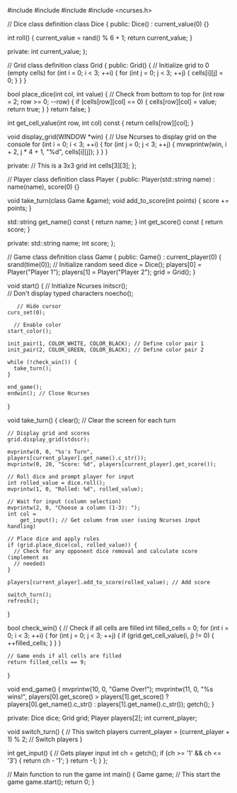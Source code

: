 #include <cstdlib>
#include <ctime>
#include <iostream>
#include <ncurses.h>

// Dice class definition
class Dice {
public:
  Dice() : current_value(0) {}

  int roll() {
    current_value = rand() % 6 + 1;
    return current_value;
  }

private:
  int current_value;
};

// Grid class definition
class Grid {
public:
  Grid() {
    // Initialize grid to 0 (empty cells)
    for (int i = 0; i < 3; ++i) {
      for (int j = 0; j < 3; ++j) {
        cells[i][j] = 0;
      }
    }
  }

  bool place_dice(int col, int value) {
    // Check from bottom to top
    for (int row = 2; row >= 0; --row) {
      if (cells[row][col] == 0) {
        cells[row][col] = value;
        return true;
      }
    }
    return false;
  }

  int get_cell_value(int row, int col) const { return cells[row][col]; }

  void display_grid(WINDOW *win) {
    // Use Ncurses to display grid on the console
    for (int i = 0; i < 3; ++i) {
      for (int j = 0; j < 3; ++j) {
        mvwprintw(win, i + 2, j * 4 + 1, "%d", cells[i][j]);
      }
    }
  }

private:
  // This is a 3x3 grid
  int cells[3][3];
};

// Player class definition
class Player {
public:
  Player(std::string name) : name(name), score(0) {}

  void take_turn(class Game &game);
  void add_to_score(int points) { score += points; }

  std::string get_name() const { return name; }
  int get_score() const { return score; }

private:
  std::string name;
  int score;
};

// Game class definition
class Game {
public:
  Game() : current_player(0) {
    srand(time(0)); // Initialize random seed
    dice = Dice();
    players[0] = Player("Player 1");
    players[1] = Player("Player 2");
    grid = Grid();
  }

  void start() {
      // Initialize Ncurses
    initscr();     
       // Don't display typed characters
    noecho();      

       // Hide cursor
    curs_set(0);  

      // Enable color
    start_color(); 

    init_pair(1, COLOR_WHITE, COLOR_BLACK); // Define color pair 1
    init_pair(2, COLOR_GREEN, COLOR_BLACK); // Define color pair 2

    while (!check_win()) {
      take_turn();
    }

    end_game();
    endwin(); // Close Ncurses
  }

  void take_turn() {
    clear(); // Clear the screen for each turn

    // Display grid and scores
    grid.display_grid(stdscr);

    mvprintw(0, 0, "%s's Turn", players[current_player].get_name().c_str());
    mvprintw(0, 20, "Score: %d", players[current_player].get_score());

    // Roll dice and prompt player for input
    int rolled_value = dice.roll();
    mvprintw(1, 0, "Rolled: %d", rolled_value);

    // Wait for input (column selection)
    mvprintw(2, 0, "Choose a column (1-3): ");
    int col =
        get_input(); // Get column from user (using Ncurses input handling)

    // Place dice and apply rules
    if (grid.place_dice(col, rolled_value)) {
      // Check for any opponent dice removal and calculate score (implement as
      // needed)
    }

    players[current_player].add_to_score(rolled_value); // Add score

    switch_turn();
    refresh();
  }

  bool check_win() {
    // Check if all cells are filled
    int filled_cells = 0;
    for (int i = 0; i < 3; ++i) {
      for (int j = 0; j < 3; ++j) {
        if (grid.get_cell_value(i, j) != 0) {
          ++filled_cells;
        }
      }
    }

    // Game ends if all cells are filled
    return filled_cells == 9;
  }

  void end_game() {
    mvprintw(10, 0, "Game Over!");
    mvprintw(11, 0, "%s wins!",
             players[0].get_score() > players[1].get_score()
                 ? players[0].get_name().c_str()
                 : players[1].get_name().c_str());
    getch();
  }

private:
  Dice dice;
  Grid grid;
  Player players[2];
  int current_player;

  void switch_turn() {
      // This switch players
    current_player = (current_player + 1) % 2; // Switch players
  }

  int get_input() {
      // Gets player input
    int ch = getch(); 
    if (ch >= '1' && ch <= '3') {
      return ch - '1'; 
    }
    return -1; 
  }
};

// Main function to run the game
int main() {
  Game game;
    // This start the game
  game.start(); 
  return 0;
}

